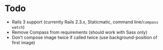 Todo
====

* Rails 3 support (currently Rails 2.3.x, Staticmatic, command line/`compass watch`)
* Remove Compass from requirements (should work with Sass only)
* Don’t compose image twice if called twice (use background-position of first image)
